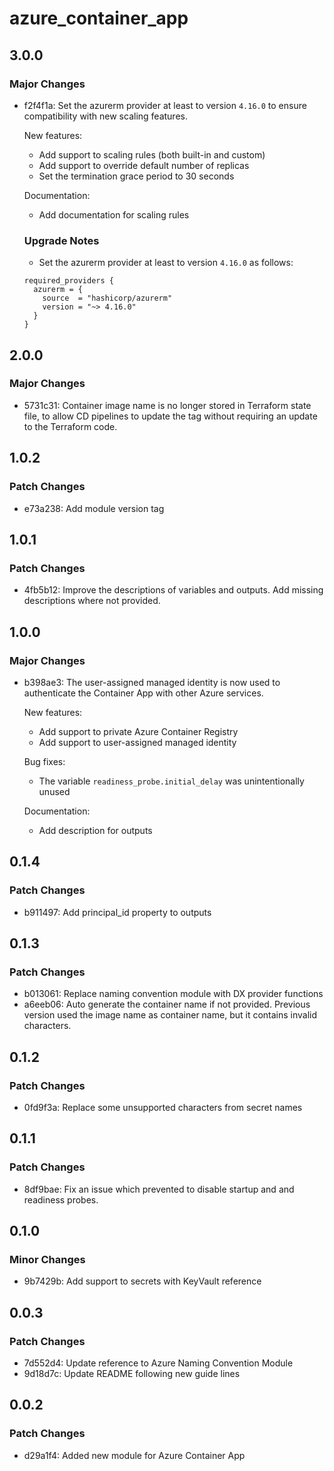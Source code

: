# azure_container_app

## 3.0.0

### Major Changes

- f2f4f1a: Set the azurerm provider at least to version `4.16.0` to ensure compatibility with new scaling features.

  New features:

  - Add support to scaling rules (both built-in and custom)
  - Add support to override default number of replicas
  - Set the termination grace period to 30 seconds

  Documentation:

  - Add documentation for scaling rules

  ### Upgrade Notes

  - Set the azurerm provider at least to version `4.16.0` as follows:

  ```hcl
  required_providers {
    azurerm = {
      source  = "hashicorp/azurerm"
      version = "~> 4.16.0"
    }
  }
  ```

## 2.0.0

### Major Changes

- 5731c31: Container image name is no longer stored in Terraform state file, to allow CD pipelines to update the tag without requiring an update to the Terraform code.

## 1.0.2

### Patch Changes

- e73a238: Add module version tag

## 1.0.1

### Patch Changes

- 4fb5b12: Improve the descriptions of variables and outputs. Add missing descriptions where not provided.

## 1.0.0

### Major Changes

- b398ae3: The user-assigned managed identity is now used to authenticate the Container App with other Azure services.

  New features:

  - Add support to private Azure Container Registry
  - Add support to user-assigned managed identity

  Bug fixes:

  - The variable `readiness_probe.initial_delay` was unintentionally unused

  Documentation:

  - Add description for outputs

## 0.1.4

### Patch Changes

- b911497: Add principal_id property to outputs

## 0.1.3

### Patch Changes

- b013061: Replace naming convention module with DX provider functions
- a6eeb06: Auto generate the container name if not provided. Previous version used the image name as container name, but it contains invalid characters.

## 0.1.2

### Patch Changes

- 0fd9f3a: Replace some unsupported characters from secret names

## 0.1.1

### Patch Changes

- 8df9bae: Fix an issue which prevented to disable startup and and readiness probes.

## 0.1.0

### Minor Changes

- 9b7429b: Add support to secrets with KeyVault reference

## 0.0.3

### Patch Changes

- 7d552d4: Update reference to Azure Naming Convention Module
- 9d18d7c: Update README following new guide lines

## 0.0.2

### Patch Changes

- d29a1f4: Added new module for Azure Container App
